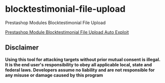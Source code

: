 # blocktestimonial-file-upload
Prestashop Modules Blocktestimonial File Upload

[Prestashop Module Blocktestimonial File Upload Auto Exploit](https://exploit.linuxsec.org/prestashop-module-blocktestimonial-file-upload-auto-exploit/)

## Disclaimer

**Using this tool for attacking targets without prior mutual consent is illegal. It is the end user's responsibility to obey all applicable local, state and federal laws. Developers assume no liability and are not responsible for any misuse or damage caused by this program**
